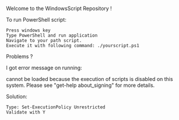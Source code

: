 

Welcome to the WindowsScript Repository !

To run PowerShell script:

    Press windows key
    Type PowerShell and run application
    Navigate to your path script.
    Execute it with following command: ./yourscript.ps1

Problems ?

I got error message on running:

cannot be loaded because the execution of scripts is disabled on this system. Please see "get-help about_signing" for more details.

Solution:

    Type: Set-ExecutionPolicy Unrestricted
    Validate with Y

